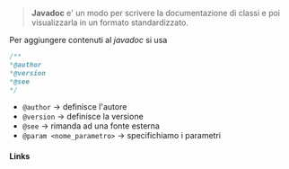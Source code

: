 >**Javadoc** e' un modo per scrivere la documentazione di classi e poi visualizzarla in un formato standardizzato.


Per aggiungere contenuti al *javadoc* si usa
```java
/**
*@author 
*@version
*@see
*/
```
- `@author` -> definisce l'autore
- `@version` -> definisce la versione
- `@see` -> rimanda ad una fonte esterna
- `@param <nome_parametro>` -> specifichiamo i parametri

#### Links
